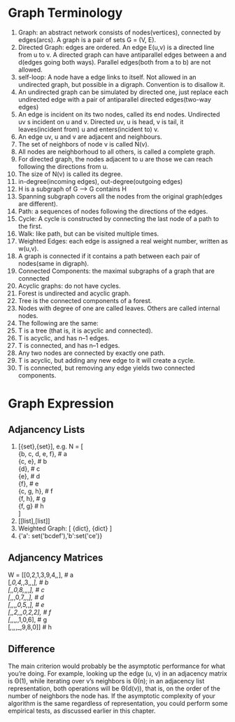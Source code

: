 # Graph Terminology

1. Graph: an abstract network consists of nodes(vertices), connected by edges(arcs). A graph is a pair of sets
G = (V, E).
2. Directed Graph: edges are ordered. An edge E(u,v) is a directed line from u to v. A directed graph can have 
antiparallel edges between a and d(edges going both ways). Parallel edges(both from a to b) are not allowed.
3. self-loop: A node have a edge links to itself. Not allowed in an undirected graph, but possible in a digraph.
Convention is to disallow it.
4. An undirected graph can be simulated by directed one, just replace each undirected edge with a pair of antiparallel
directed edges(two-way edges)
5. An edge is incident on its two nodes, called its end nodes. Undirected uv s incident on u and v.
Directed uv, u is head, v is tail, it leaves(incident from) u and enters(incident to) v.
6. An edge uv, u and v are adjacent and neighbours.
7. The set of neighbors of node v is called N(v).
8. All nodes are neighborhoud to all others, is called a complete graph.
9. For directed graph, the nodes adjacent to u are those we can reach following the directions from u.
10. The size of N(v) is called its degree.
11. in-degree(incoming edges), out-degree(outgoing edges)
12. H is a subgraph of G --> G contains H
13. Spanning subgraph covers all the nodes from the original graph(edges are different).
14. Path: a sequences of nodes following the directions of the edges.
15. Cycle: A cycle is constructed by connecting the last node of a path to the first.
16. Walk: like path, but can be visited multiple times.
17. Weighted Edges: each edge is assigned a real weight number, written as w(u,v).
18. A graph is connected if it contains a path between each pair of nodes(same in digraph).
19. Connected Components: the maximal subgraphs of a graph that are connected
20. Acyclic graphs: do not have cycles.
21. Forest is undirected and acyclic graph. 
22. Tree is the connected components of a forest.
23. Nodes with degree of one are called leaves. Others are called internal nodes.
24. The following are the same:
  1. T is a tree (that is, it is acyclic and connected).
  2. T is acyclic, and has n–1 edges.
  3. T is connected, and has n–1 edges.
  4. Any two nodes are connected by exactly one path.
  5. T is acyclic, but adding any new edge to it will create a cycle.
  6. T is connected, but removing any edge yields two connected components.

# Graph Expression
## Adjancency Lists
1. [{set},{set}], e.g. N = [  
{b, c, d, e, f}, # a  
{c, e}, # b  
{d}, # c  
{e}, # d  
{f}, # e  
{c, g, h}, # f  
{f, h}, # g  
{f, g} # h  
]  
2. [[list],[list]]
3. Weighted Graph: [ {dict}, {dict} ]
4. {'a': set('bcdef'),'b':set('ce')}
## Adjancency Matrices
W = [[0,2,1,3,9,4,_,_], # a  
[_,0,4,_,3,_,_,_], # b  
[_,_,0,8,_,_,_,_], # c  
[_,_,_,0,7,_,_,_], # d  
[_,_,_,_,0,5,_,_], # e  
[_,_,2,_,_,0,2,2], # f  
[_,_,_,_,_,1,0,6], # g  
[_,_,_,_,_,9,8,0]] # h  
## Difference
The main criterion would probably be the asymptotic
performance for what you’re doing. For example, looking up the edge (u, v) in an adjacency matrix is
Θ(1), while iterating over v’s neighbors is Θ(n); in an adjacency list representation, both operations will
be Θ(d(v)), that is, on the order of the number of neighbors the node has. If the asymptotic complexity of
your algorithm is the same regardless of representation, you could perform some empirical tests, as
discussed earlier in this chapter.

